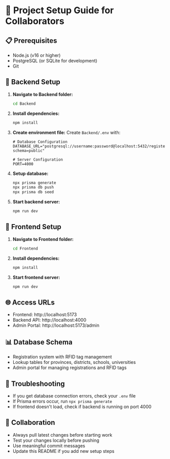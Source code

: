 # 🚀 Project Setup Guide for Collaborators

## 📋 Prerequisites
- Node.js (v16 or higher)
- PostgreSQL (or SQLite for development)
- Git

## 🔧 Backend Setup

1. **Navigate to Backend folder:**
   ```bash
   cd Backend
   ```

2. **Install dependencies:**
   ```bash
   npm install
   ```

3. **Create environment file:**
   Create `Backend/.env` with:
   ```env
   # Database Configuration
   DATABASE_URL="postgresql://username:password@localhost:5432/register_db?schema=public"
   
   # Server Configuration
   PORT=4000
   ```

4. **Setup database:**
   ```bash
   npx prisma generate
   npx prisma db push
   npx prisma db seed
   ```

5. **Start backend server:**
   ```bash
   npm run dev
   ```

## 🎨 Frontend Setup

1. **Navigate to Frontend folder:**
   ```bash
   cd Frontend
   ```

2. **Install dependencies:**
   ```bash
   npm install
   ```

3. **Start frontend server:**
   ```bash
   npm run dev
   ```

## 🌐 Access URLs
- Frontend: http://localhost:5173
- Backend API: http://localhost:4000
- Admin Portal: http://localhost:5173/admin

## 📊 Database Schema
- Registration system with RFID tag management
- Lookup tables for provinces, districts, schools, universities
- Admin portal for managing registrations and RFID tags

## 🐛 Troubleshooting
- If you get database connection errors, check your `.env` file
- If Prisma errors occur, run `npx prisma generate`
- If frontend doesn't load, check if backend is running on port 4000

## 👥 Collaboration
- Always pull latest changes before starting work
- Test your changes locally before pushing
- Use meaningful commit messages
- Update this README if you add new setup steps
